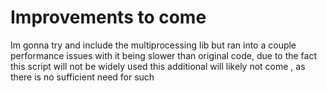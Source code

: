 # Improvements to come
Im gonna try and include the multiprocessing lib but ran into a couple performance issues with it being slower than original code,
due to the fact this script will not be widely used this additional will likely not come , as there is no sufficient need for such 
